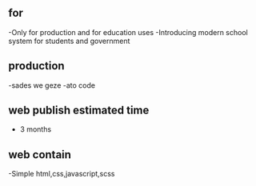 ## for
 -Only for production and for education uses
 -Introducing modern school system for students and government 
 ## production 
   -sades we geze
   -ato code
## web publish estimated time
 - 3 months
## web contain
 -Simple html,css,javascript,scss
